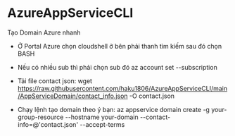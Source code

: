 # AzureAppServiceCLI

Tạo Domain Azure nhanh

- Ở Portal Azure chọn cloudshell ở bên phải thanh tìm kiếm sau đó chọn BASH
- Nếu có nhiều sub thì phải chọn sub đó
az account set --subscription <name>
  
- Tải file contact json:
wget https://raw.githubusercontent.com/haku1806/AzureAppServiceCLI/main/AppServiceDomain/contact_info.json -O contact.json

- Chạy lệnh tạo domain theo ý bạn:
az appservice domain create -g your-group-resource --hostname your-domain --contact-info=@'contact.json' --accept-terms
